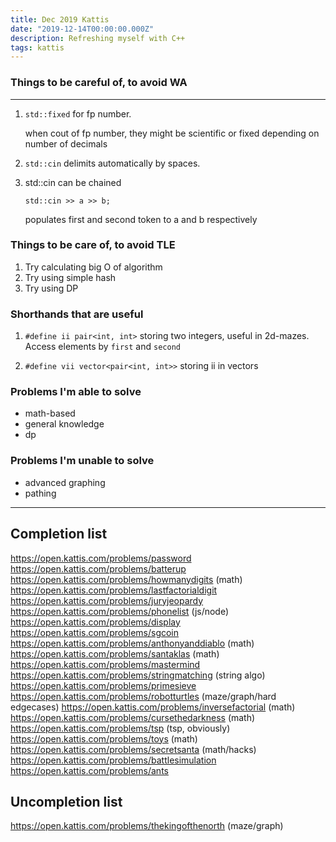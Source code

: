 ```yaml
---
title: Dec 2019 Kattis
date: "2019-12-14T00:00:00.000Z"
description: Refreshing myself with C++
tags: kattis
---
```


### Things to be careful of, to avoid WA

---

1. `std::fixed` for fp number.

   when cout of fp number, they might be scientific or fixed depending on number of decimals

2. `std::cin` delimits automatically by spaces.

3. std::cin can be chained

   `std::cin >> a >> b;`

   populates first and second token to a and b respectively

### Things to be care of, to avoid TLE

1. Try calculating big O of algorithm
2. Try using simple hash
3. Try using DP

### Shorthands that are useful

1. `#define ii pair<int, int>`
   storing two integers, useful in 2d-mazes. Access elements by `first` and `second`

2. `#define vii vector<pair<int, int>>`
   storing ii in vectors

### Problems I'm able to solve

- math-based
- general knowledge
- dp

### Problems I'm unable to solve

- advanced graphing
- pathing

---

## Completion list

https://open.kattis.com/problems/password
https://open.kattis.com/problems/batterup
https://open.kattis.com/problems/howmanydigits (math)
https://open.kattis.com/problems/lastfactorialdigit
https://open.kattis.com/problems/juryjeopardy
https://open.kattis.com/problems/phonelist (js/node)
https://open.kattis.com/problems/display
https://open.kattis.com/problems/sgcoin
https://open.kattis.com/problems/anthonyanddiablo (math)
https://open.kattis.com/problems/santaklas (math)
https://open.kattis.com/problems/mastermind
https://open.kattis.com/problems/stringmatching (string algo)
https://open.kattis.com/problems/primesieve
https://open.kattis.com/problems/robotturtles (maze/graph/hard edgecases)
https://open.kattis.com/problems/inversefactorial (math)
https://open.kattis.com/problems/cursethedarkness (math)
https://open.kattis.com/problems/tsp (tsp, obviously)
https://open.kattis.com/problems/toys (math)
https://open.kattis.com/problems/secretsanta (math/hacks)
https://open.kattis.com/problems/battlesimulation
https://open.kattis.com/problems/ants

## Uncompletion list

https://open.kattis.com/problems/thekingofthenorth (maze/graph)

<!-- commented out section
#### 13 Dec

Score: 163.7 Rank: 2595

#### 14 Dec

Score: 172.3 Rank: 2417

#### 15 Dec

Score: 178.6 Rank: 2306

### 17 Dec

Score: 186.6 Rank: 2203

### 18 Dec

Score: 189.1 Rank: 2168

### 21 Dec

Score: 204.1 Rank: 1978

### 24 Dec

Score: 209.7Rank: 1914

### 25 Dec

Score: 239.6 Rank: 1624

### 30 Dec

Score: 241.8 Rank: 1613

### 1 Jan

Score
-->

